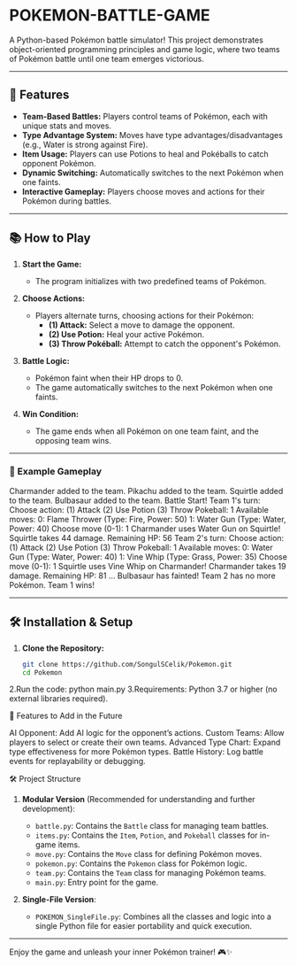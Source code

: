 # POKEMON-BATTLE-GAME

A Python-based Pokémon battle simulator! This project demonstrates object-oriented programming principles and game logic, where two teams of Pokémon battle until one team emerges victorious.

---

## 📝 Features

- **Team-Based Battles:** Players control teams of Pokémon, each with unique stats and moves.
- **Type Advantage System:** Moves have type advantages/disadvantages (e.g., Water is strong against Fire).
- **Item Usage:** Players can use Potions to heal and Pokéballs to catch opponent Pokémon.
- **Dynamic Switching:** Automatically switches to the next Pokémon when one faints.
- **Interactive Gameplay:** Players choose moves and actions for their Pokémon during battles.

---

## 📚 How to Play

1. **Start the Game:**
   - The program initializes with two predefined teams of Pokémon.

2. **Choose Actions:**
   - Players alternate turns, choosing actions for their Pokémon:
     - **(1) Attack:** Select a move to damage the opponent.
     - **(2) Use Potion:** Heal your active Pokémon.
     - **(3) Throw Pokéball:** Attempt to catch the opponent's Pokémon.

3. **Battle Logic:**
   - Pokémon faint when their HP drops to 0.
   - The game automatically switches to the next Pokémon when one faints.

4. **Win Condition:**
   - The game ends when all Pokémon on one team faint, and the opposing team wins.

---

### 🎲 Example Gameplay
Charmander added to the team. Pikachu added to the team. Squirtle added to the team. Bulbasaur added to the team. Battle Start! Team 1's turn: Choose action: (1) Attack (2) Use Potion (3) Throw Pokeball: 1 Available moves: 0: Flame Thrower (Type: Fire, Power: 50) 1: Water Gun (Type: Water, Power: 40) Choose move (0-1): 1 Charmander uses Water Gun on Squirtle! Squirtle takes 44 damage. Remaining HP: 56 Team 2's turn: Choose action: (1) Attack (2) Use Potion (3) Throw Pokeball: 1 Available moves: 0: Water Gun (Type: Water, Power: 40) 1: Vine Whip (Type: Grass, Power: 35) Choose move (0-1): 1 Squirtle uses Vine Whip on Charmander! Charmander takes 19 damage. Remaining HP: 81 ... Bulbasaur has fainted! Team 2 has no more Pokémon. Team 1 wins!


---

## 🛠️ Installation & Setup

1. **Clone the Repository:**
   ```bash
   git clone https://github.com/SongulSCelik/Pokemon.git
   cd Pokemon
 2.Run the code: python main.py
 3.Requirements:
  Python 3.7 or higher (no external libraries required).




🌟 Features to Add in the Future

AI Opponent: Add AI logic for the opponent’s actions.
Custom Teams: Allow players to select or create their own teams.
Advanced Type Chart: Expand type effectiveness for more Pokémon types.
Battle History: Log battle events for replayability or debugging.


🛠️ Project Structure
1. **Modular Version** (Recommended for understanding and further development):
   - `battle.py`: Contains the `Battle` class for managing team battles.
   - `items.py`: Contains the `Item`, `Potion`, and `Pokeball` classes for in-game items.
   - `move.py`: Contains the `Move` class for defining Pokémon moves.
   - `pokemon.py`: Contains the `Pokemon` class for Pokémon logic.
   - `team.py`: Contains the `Team` class for managing Pokémon teams.
   - `main.py`: Entry point for the game.

2. **Single-File Version**:
   - `POKEMON_SingleFile.py`: Combines all the classes and logic into a single Python file for easier portability and quick execution.

---



Enjoy the game and unleash your inner Pokémon trainer! 🎮✨
